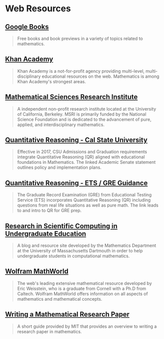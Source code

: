 # Web Resources

## [Google Books](https://www.google.com/search?tbm=bks&hl=en&q=math#hl=en&q=mathematics&tbm=bks "Google Books Mathematics Search")

> Free books and book previews in a variety of topics related to mathematics.

## [Khan Academy](https://www.khanacademy.org/math)

> Khan Academy is a not-for-profit agency providing multi-level, multi-disciplinary educational resources on the web.  Mathematics is among Khan Academy's strongest areas.

## [Mathematical Sciences Research Institute](http://www.msri.org/web/msri)

> A independent non-profit research institute located at the University of California, Berkeley. MSRI is primarily funded by the National Science Foundation and is dedicated to the advancement of pure, applied, and interdisciplinary mathematics.

## [Quantitative Reasoning - Cal State University](https://www.calstate.edu/AcadSen/Records/Resolutions/2017-2018/Documents/3308.pdf)

> Effective in 2017, CSU Admissions and Graduation requirements integrate Quantitative Reasoning \(QR\) aligned with educational foundations in Mathematics. The linked Academic Senate statement outlines policy and implementation plans.

## [Quantitative Reasoning - ETS / GRE Guidance](https://www.ets.org/gre/revised_general/prepare/quantitative_reasoning/)

> The Graduate Record Examination \(GRE\) from Educational Testing Service \(ETS\) incorporates Quantitative Reasoning \(QR\) including questions from real life situations as well as pure math.  The link leads to and intro to QR for GRE prep.

## [Research in Scientific Computing in Undergraduate Education](http://compmath.wordpress.com/)

> A blog and resource site developed by the Mathematics Department at the University of Massachusetts Dartmouth in order to help undergraduate students in computational mathematics.

## [Wolfram MathWorld](http://mathworld.wolfram.com/)

> The web's leading extensive mathematical resource developed by Eric Weisstein, who is a graduate from Cornell with a Ph.D from Caltech. Wolfram MathWorld offers information on all aspects of mathematics and mathematical concepts.

## [Writing a Mathematical Research Paper](http://web.mit.edu/jrickert/www/mathadvice.html)

> A short guide provided by MIT that provides an overview to writing a research paper in mathematics.



